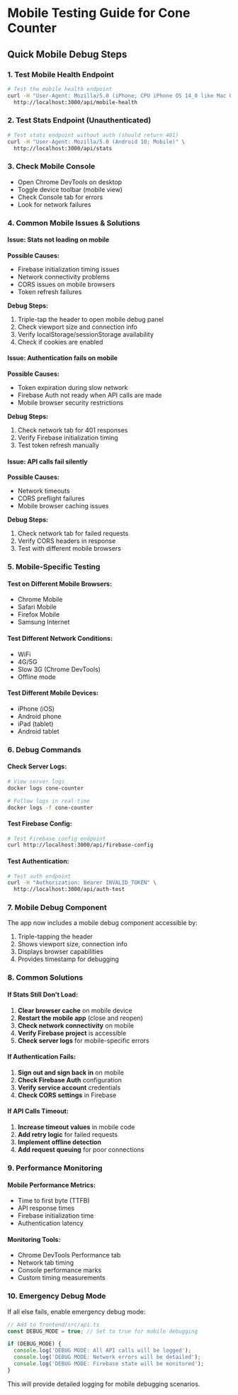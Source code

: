 # Mobile Testing Guide for Cone Counter

## Quick Mobile Debug Steps

### 1. Test Mobile Health Endpoint
```bash
# Test the mobile health endpoint
curl -H "User-Agent: Mozilla/5.0 (iPhone; CPU iPhone OS 14_0 like Mac OS X) AppleWebKit/605.1.15" \
  http://localhost:3000/api/mobile-health
```

### 2. Test Stats Endpoint (Unauthenticated)
```bash
# Test stats endpoint without auth (should return 401)
curl -H "User-Agent: Mozilla/5.0 (Android 10; Mobile)" \
  http://localhost:3000/api/stats
```

### 3. Check Mobile Console
- Open Chrome DevTools on desktop
- Toggle device toolbar (mobile view)
- Check Console tab for errors
- Look for network failures

### 4. Common Mobile Issues & Solutions

#### Issue: Stats not loading on mobile
**Possible Causes:**
- Firebase initialization timing issues
- Network connectivity problems
- CORS issues on mobile browsers
- Token refresh failures

**Debug Steps:**
1. Triple-tap the header to open mobile debug panel
2. Check viewport size and connection info
3. Verify localStorage/sessionStorage availability
4. Check if cookies are enabled

#### Issue: Authentication fails on mobile
**Possible Causes:**
- Token expiration during slow network
- Firebase Auth not ready when API calls are made
- Mobile browser security restrictions

**Debug Steps:**
1. Check network tab for 401 responses
2. Verify Firebase initialization timing
3. Test token refresh manually

#### Issue: API calls fail silently
**Possible Causes:**
- Network timeouts
- CORS preflight failures
- Mobile browser caching issues

**Debug Steps:**
1. Check network tab for failed requests
2. Verify CORS headers in response
3. Test with different mobile browsers

### 5. Mobile-Specific Testing

#### Test on Different Mobile Browsers:
- Chrome Mobile
- Safari Mobile
- Firefox Mobile
- Samsung Internet

#### Test Different Network Conditions:
- WiFi
- 4G/5G
- Slow 3G (Chrome DevTools)
- Offline mode

#### Test Different Mobile Devices:
- iPhone (iOS)
- Android phone
- iPad (tablet)
- Android tablet

### 6. Debug Commands

#### Check Server Logs:
```bash
# View server logs
docker logs cone-counter

# Follow logs in real-time
docker logs -f cone-counter
```

#### Test Firebase Config:
```bash
# Test Firebase config endpoint
curl http://localhost:3000/api/firebase-config
```

#### Test Authentication:
```bash
# Test auth endpoint
curl -H "Authorization: Bearer INVALID_TOKEN" \
  http://localhost:3000/api/auth-test
```

### 7. Mobile Debug Component

The app now includes a mobile debug component accessible by:
1. Triple-tapping the header
2. Shows viewport size, connection info
3. Displays browser capabilities
4. Provides timestamp for debugging

### 8. Common Solutions

#### If Stats Still Don't Load:
1. **Clear browser cache** on mobile device
2. **Restart the mobile app** (close and reopen)
3. **Check network connectivity** on mobile
4. **Verify Firebase project** is accessible
5. **Check server logs** for mobile-specific errors

#### If Authentication Fails:
1. **Sign out and sign back in** on mobile
2. **Check Firebase Auth** configuration
3. **Verify service account** credentials
4. **Check CORS settings** in Firebase

#### If API Calls Timeout:
1. **Increase timeout values** in mobile code
2. **Add retry logic** for failed requests
3. **Implement offline detection**
4. **Add request queuing** for poor connections

### 9. Performance Monitoring

#### Mobile Performance Metrics:
- Time to first byte (TTFB)
- API response times
- Firebase initialization time
- Authentication latency

#### Monitoring Tools:
- Chrome DevTools Performance tab
- Network tab timing
- Console performance marks
- Custom timing measurements

### 10. Emergency Debug Mode

If all else fails, enable emergency debug mode:

```typescript
// Add to frontend/src/api.ts
const DEBUG_MODE = true; // Set to true for mobile debugging

if (DEBUG_MODE) {
  console.log('DEBUG MODE: All API calls will be logged');
  console.log('DEBUG MODE: Network errors will be detailed');
  console.log('DEBUG MODE: Firebase state will be monitored');
}
```

This will provide detailed logging for mobile debugging scenarios.
